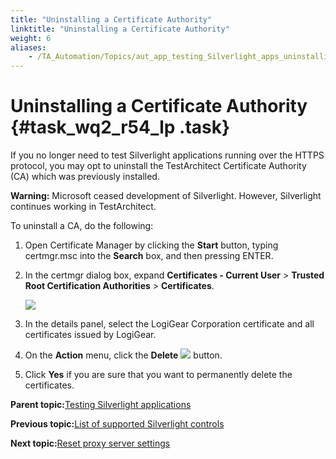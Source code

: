 ```yaml
--- 
title: "Uninstalling a Certificate Authority"
linktitle: "Uninstalling a Certificate Authority"
weight: 6
aliases: 
    - /TA_Automation/Topics/aut_app_testing_Silverlight_apps_uninstalling_CA.html
---
```

# Uninstalling a Certificate Authority {#task_wq2_r54_lp .task}

If you no longer need to test Silverlight applications running over the HTTPS protocol, you may opt to uninstall the TestArchitect Certificate Authority \(CA\) which was previously installed.

**Warning:** Microsoft ceased development of Silverlight. However, Silverlight continues working in TestArchitect.

To uninstall a CA, do the following:

1.  Open Certificate Manager by clicking the **Start** button, typing certmgr.msc into the **Search** box, and then pressing ENTER. ‌

2.  In the certmgr dialog box, expand **Certificates - Current User** \> **Trusted Root Certification Authorities** \> **Certificates**.

    ![](../Images/removing_CA.png)

3.  In the details panel, select the LogiGear Corporation certificate and all certificates issued by LogiGear.

4.  On the **Action** menu, click the **Delete** ![](../Images/removing_CA_button.png) button.

5.  Click **Yes** if you are sure that you want to permanently delete the certificates.


**Parent topic:**[Testing Silverlight applications](../../TA_Automation/Topics/aut_app_testing_Silverlight_apps.html)

**Previous topic:**[List of supported Silverlight controls](../../TA_Automation/Topics/aut_app_testing_Silverlight_apps_supported_controls.html)

**Next topic:**[Reset proxy server settings](../../TA_Automation/Topics/aut_app_testing_Silverlight_reset_proxy_settings.html)

